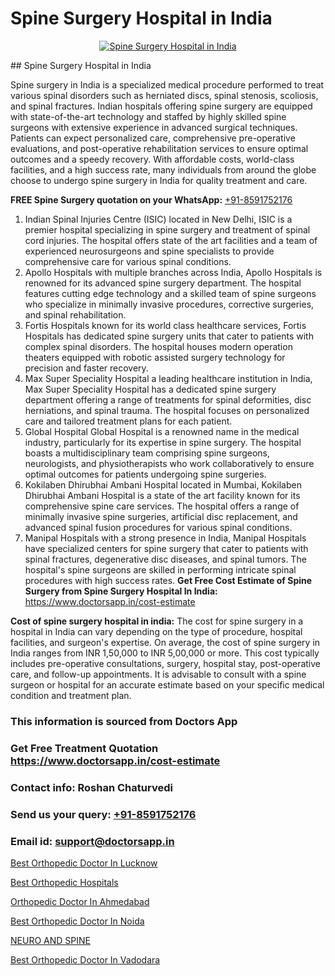 # Spine Surgery Hospital in India

<p align="center">
  <a href="null">
    <img src="null" alt="Spine Surgery Hospital in India">
  </a>
</p>
## Spine Surgery Hospital in India

Spine surgery in India is a specialized medical procedure performed to treat various spinal disorders such as herniated discs, spinal stenosis, scoliosis, and spinal fractures. Indian hospitals offering spine surgery are equipped with state-of-the-art technology and staffed by highly skilled spine surgeons with extensive experience in advanced surgical techniques. Patients can expect personalized care, comprehensive pre-operative evaluations, and post-operative rehabilitation services to ensure optimal outcomes and a speedy recovery. With affordable costs, world-class facilities, and a high success rate, many individuals from around the globe choose to undergo spine surgery in India for quality treatment and care.

**FREE Spine Surgery quotation on your WhatsApp:**  [+91-8591752176](https://api.whatsapp.com/send?phone=8591752176)

1) Indian Spinal Injuries Centre (ISIC)   located in New Delhi, ISIC is a premier hospital specializing in spine surgery and treatment of spinal cord injuries. The hospital offers state of the art facilities and a team of experienced neurosurgeons and spine specialists to provide comprehensive care for various spinal conditions.
2) Apollo Hospitals   with multiple branches across India, Apollo Hospitals is renowned for its advanced spine surgery department. The hospital features cutting edge technology and a skilled team of spine surgeons who specialize in minimally invasive procedures, corrective surgeries, and spinal rehabilitation.
3) Fortis Hospitals   known for its world class healthcare services, Fortis Hospitals has dedicated spine surgery units that cater to patients with complex spinal disorders. The hospital houses modern operation theaters equipped with robotic assisted surgery technology for precision and faster recovery.
4) Max Super Speciality Hospital   a leading healthcare institution in India, Max Super Speciality Hospital has a dedicated spine surgery department offering a range of treatments for spinal deformities, disc herniations, and spinal trauma. The hospital focuses on personalized care and tailored treatment plans for each patient.
5) Global Hospital   Global Hospital is a renowned name in the medical industry, particularly for its expertise in spine surgery. The hospital boasts a multidisciplinary team comprising spine surgeons, neurologists, and physiotherapists who work collaboratively to ensure optimal outcomes for patients undergoing spine surgeries.
6) Kokilaben Dhirubhai Ambani Hospital   located in Mumbai, Kokilaben Dhirubhai Ambani Hospital is a state of the art facility known for its comprehensive spine care services. The hospital offers a range of minimally invasive spine surgeries, artificial disc replacement, and advanced spinal fusion procedures for various spinal conditions.
7) Manipal Hospitals   with a strong presence in India, Manipal Hospitals have specialized centers for spine surgery that cater to patients with spinal fractures, degenerative disc diseases, and spinal tumors. The hospital's spine surgeons are skilled in performing intricate spinal procedures with high success rates.
**Get Free Cost Estimate of Spine Surgery from Spine Surgery Hospital In India:** https://www.doctorsapp.in/cost-estimate

**Cost of spine surgery hospital in india:**
The cost for spine surgery in a hospital in India can vary depending on the type of procedure, hospital facilities, and surgeon's expertise. On average, the cost of spine surgery in India ranges from INR 1,50,000 to INR 5,00,000 or more. This cost typically includes pre-operative consultations, surgery, hospital stay, post-operative care, and follow-up appointments. It is advisable to consult with a spine surgeon or hospital for an accurate estimate based on your specific medical condition and treatment plan.

### This information is sourced from Doctors App 
### Get Free Treatment Quotation https://www.doctorsapp.in/cost-estimate
### Contact info: Roshan Chaturvedi 
### Send us your query: [+91-8591752176](https://api.whatsapp.com/send?phone=8591752176) 
### Email id: support@doctorsapp.in

[Best Orthopedic Doctor In Lucknow](https://www.linkedin.com/pulse/best-orthopedic-doctor-lucknow-doctorsapp-united-arab-emirates-9y46e?trackingId=kdiI0cRIwPfs4sN4WQ%2BUog%3D%3D&lipi=urn%3Ali%3Apage%3Ad_flagship3_company_admin%3Bc8cvKR%2BzQDObJJNC2LloLw%3D%3D)

[Best Orthopedic Hospitals](https://www.linkedin.com/pulse/best-orthopedic-hospitals-meniscus-tear-treatment-nozme?trackingId=l1m3crgM7MLd0eJhGWS7cg%3D%3D&lipi=urn%3Ali%3Apage%3Ad_flagship3_company_admin%3BYMgSyE7iTb6%2BgQ5kQEIvvw%3D%3D)

[Orthopedic Doctor In Ahmedabad](https://medium.com/@vimalrana22/orthopedic-doctor-in-ahmedabad-180e68c3f3f8)

[Best Orthopedic Doctor In Noida](https://medium.com/@vimalrana22/best-orthopedic-doctor-in-noida-5fe7448c5c3c)

[NEURO AND SPINE](https://doctors-apps.github.io/doctorsapp/neuro-and-spine)

[Best Orthopedic Doctor In Vadodara](https://doctors-apps.github.io/doctorsapp/best-orthopedic-doctor-in-vadodara)

